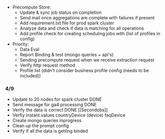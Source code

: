 - Precompute Store: 
	- Update & sync job status on completion
	- Send mail once aggregations are complete with failures if present
	- Add requirement.txt file for prod spark cluster
	- Analyze data and check if data is matching for all operations 
	- Add profile check for creating scheduling jobs with (list of profiles in config)
- Priority: 
	- Data Eval
	- Report Binding & test (mongo queries + api's)
	- Sending precompute request when we receive extraction request
	- Verify http request method  
	- Profile list (didn't consider business profile config (needs to be included))
### 4/9
- Update to 20 nodes for spark cluster DONE
- Send message for ga4 processing  DONE
- Verify the data is correct  DONE [[Secondobs]]
- Verfiy instant values countryDevice (device) faqDevice
- Create mongo queries inprogress
- Clean up the prompt config
- Verify if all the data is getting binded 

